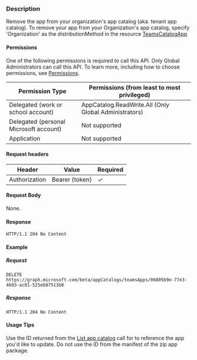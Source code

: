 ### Description
Remove the app from your organization's app catalog (aka. tenant app catalog). To remove your app from your Organization's app catalog, specify 'Organization' as the distributionMethod in the resource  [TeamsCatalogApp](../resources/teamscatalogapp.md)

#### Permissions
One of the following permissions is required to call this API. Only Global Administrators can call this API. To learn more, including how to choose permissions, see [Permissions](https://developer.microsoft.com/en-us/graph/docs/concepts/permissions_reference).

| Permission Type                        | Permissions (from least to most privileged)
| ---------------                        | ----------------------------
| Delegated (work or school account)     | AppCatalog.ReadWrite.All (Only Global Administrators)
| Delegated (personal Microsoft account) | Not supported
| Application                            | Not supported

#### Request headers
| Header        | Value          | Required
| ---------     | -------------- | --------
| Authorization | Bearer {token} | ✓

#### Request Body
None.

#### Response
```
HTTP/1.1 204 No Content
```

#### Example
##### Request
```
DELETE https://graph.microsoft.com/beta/appCatalogs/teamsApps/06805b9e-77e3-4b93-ac81-525eb87513b8
```
##### Response
```
HTTP/1.1 204 No Content
```
#### Usage Tips
Use the ID returned from the [List app catalog](./list_lob_apps.md) call for to reference the app you'd like to update. Do not use the ID from the manifest of the zip app package.
